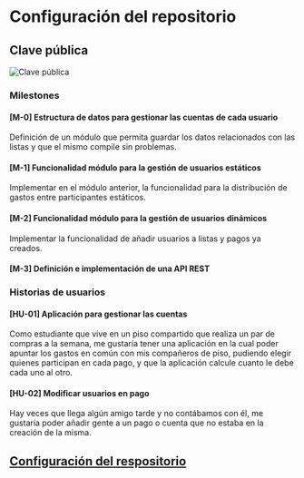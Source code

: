 # Configuración del repositorio

## Clave pública
![Clave pública](https://github.com/marcosrmartin/PerroAndaluz/blob/Objetivo-0/docs/key.png?raw=true)

### Milestones
#### [M-0] Estructura de datos para gestionar las cuentas de cada usuario
Definición de un módulo que permita guardar los datos relacionados con las listas y que el mismo compile sin problemas.

#### [M-1] Funcionalidad módulo para la gestión de usuarios estáticos
Implementar en el módulo anterior, la funcionalidad para la distribución de gastos entre participantes estáticos.

#### [M-2] Funcionalidad módulo para la gestión de usuarios dinámicos
Implementar la funcionalidad de añadir usuarios a listas y pagos ya creados.

#### [M-3] Definición e implementación de una API REST

### Historias de usuarios
#### [HU-01] Aplicación para gestionar las cuentas
Como estudiante que vive en un piso compartido que realiza un par de compras a la semana, me gustaría tener una aplicación en la cual poder apuntar los gastos en común con mis compañeros de piso, pudiendo elegir quienes participan en cada pago, y que la aplicación calcule cuanto le debe cada uno al otro.

#### [HU-02] Modificar usuarios en pago
Hay veces que llega algún amigo tarde y no contábamos con él, me gustaría poder añadir gente a un pago o cuenta que no estaba en la creación de la misma.

## [Configuración del respositorio](https://github.com/marcosrmartin/PerroAndaluz/tree/Objetivo-0/docs/readme.md)

